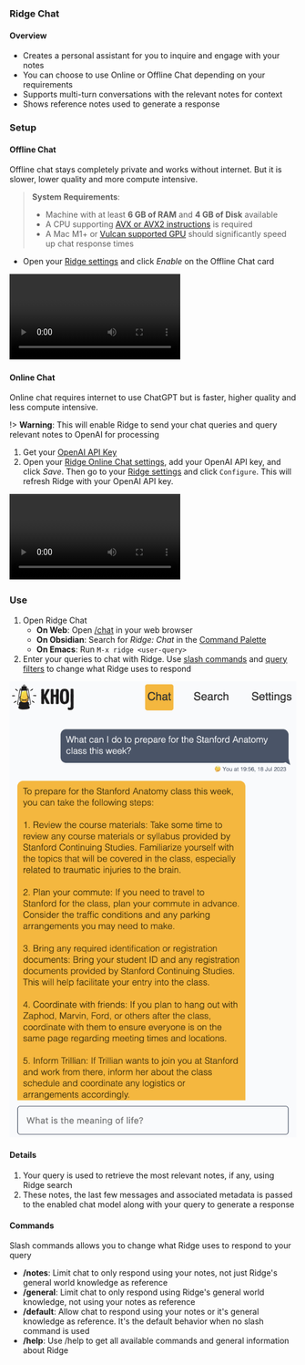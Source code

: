 ### Ridge Chat
#### Overview
- Creates a personal assistant for you to inquire and engage with your notes
- You can choose to use Online or Offline Chat depending on your requirements
- Supports multi-turn conversations with the relevant notes for context
- Shows reference notes used to generate a response

### Setup
#### Offline Chat
Offline chat stays completely private and works without internet. But it is slower, lower quality and more compute intensive.

> **System Requirements**:
>  - Machine with at least **6 GB of RAM** and **4 GB of Disk** available
>  - A CPU supporting [AVX or AVX2 instructions](https://en.wikipedia.org/wiki/Advanced_Vector_Extensions) is required
>  - A Mac M1+ or [Vulcan supported GPU](https://vulkan.gpuinfo.org/) should significantly speed up chat response times

- Open your [Ridge settings](http://localhost:42110/config/) and click *Enable* on the Offline Chat card

![Configure offline chat](https://user-images.githubusercontent.com/6413477/257021364-8a2029f5-dc21-4de8-9af9-9ba6100d695c.mp4 ':include :type=mp4')

#### Online Chat
Online chat requires internet to use ChatGPT but is faster, higher quality and less compute intensive.

!> **Warning**: This will enable Ridge to send your chat queries and query relevant notes to OpenAI for processing

1. Get your [OpenAI API Key](https://platform.openai.com/account/api-keys)
2. Open your [Ridge Online Chat settings](http://localhost:42110/config/processor/conversation), add your OpenAI API key, and click *Save*. Then go to your [Ridge settings](http://localhost:42110/config) and click `Configure`. This will refresh Ridge with your OpenAI API key.

![Configure online chat](https://user-images.githubusercontent.com/6413477/256998908-ac26e55e-13a2-45fb-9348-3b90a62f7687.mp4 ':include :type=mp4')


### Use
1. Open Ridge Chat
    - **On Web**: Open [/chat](http://localhost:42110/chat) in your web browser
    - **On Obsidian**: Search for *Ridge: Chat* in the [Command Palette](https://help.obsidian.md/Plugins/Command+palette)
    - **On Emacs**: Run `M-x ridge <user-query>`
2. Enter your queries to chat with Ridge. Use [slash commands](#commands) and [query filters](./advanced.md#query-filters) to change what Ridge uses to respond

![](./assets/ridge_chat_on_web.png ':size=400px')

#### Details
1. Your query is used to retrieve the most relevant notes, if any, using Ridge search
2. These notes, the last few messages and associated metadata is passed to the enabled chat model along with your query to generate a response

#### Commands
Slash commands allows you to change what Ridge uses to respond to your query
- **/notes**: Limit chat to only respond using your notes, not just Ridge's general world knowledge as reference
- **/general**: Limit chat to only respond using Ridge's general world knowledge, not using your notes as reference
- **/default**: Allow chat to respond using your notes or it's general knowledge as reference. It's the default behavior when no slash command is used
- **/help**: Use /help to get all available commands and general information about Ridge
